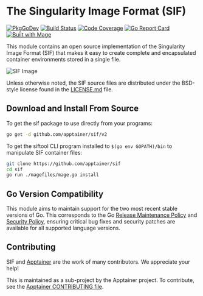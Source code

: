 # The Singularity Image Format (SIF)

[![PkgGoDev](https://pkg.go.dev/badge/github.com/apptainer/sif?status.svg)](https://pkg.go.dev/github.com/apptainer/sif/v2)
[![Build Status](https://github.com/apptainer/sif/actions/workflows/ci.yml/badge.svg)](https://github.com/apptainer/sif/actions/workflows/ci.yml)
[![Code Coverage](https://codecov.io/gh/apptainer/sif/branch/master/graph/badge.svg)](https://codecov.io/gh/apptainer/sif)
[![Go Report Card](https://goreportcard.com/badge/github.com/apptainer/sif)](https://goreportcard.com/report/github.com/apptainer/sif)
[![Built with Mage](https://magefile.org/badge.svg)](https://magefile.org)

This module contains an open source implementation of the
Singularity Image Format (SIF) that makes it easy to create complete and
encapsulated container environments stored in a single file.

![SIF Image](doc/sif.png)

Unless otherwise noted, the SIF source files are distributed under the
BSD-style license found in the [LICENSE.md](LICENSE.md) file.

## Download and Install From Source

To get the sif package to use directly from your programs:

```sh
go get -d github.com/apptainer/sif/v2
```

To get the siftool CLI program installed to `$(go env GOPATH)/bin` to
manipulate SIF container files:

```sh
git clone https://github.com/apptainer/sif
cd sif
go run ./magefiles/mage.go install
```

## Go Version Compatibility

This module aims to maintain support for the two most recent stable versions
of Go. This corresponds to the Go
[Release Maintenance Policy](https://github.com/golang/go/wiki/Go-Release-Cycle#release-maintenance)
and [Security Policy](https://golang.org/security), ensuring critical bug
fixes and security patches are available for all supported language versions.

## Contributing

SIF and [Apptainer](https://github.com/apptainer/apptainer) are the work of many
contributors. We appreciate your help!

This is maintained as a sub-project by the Apptainer project.
To contribute, see the [Apptainer CONTRIBUTING
file](https://github.com/apptainer/apptainer/blob/main/CONTRIBUTING.md).

